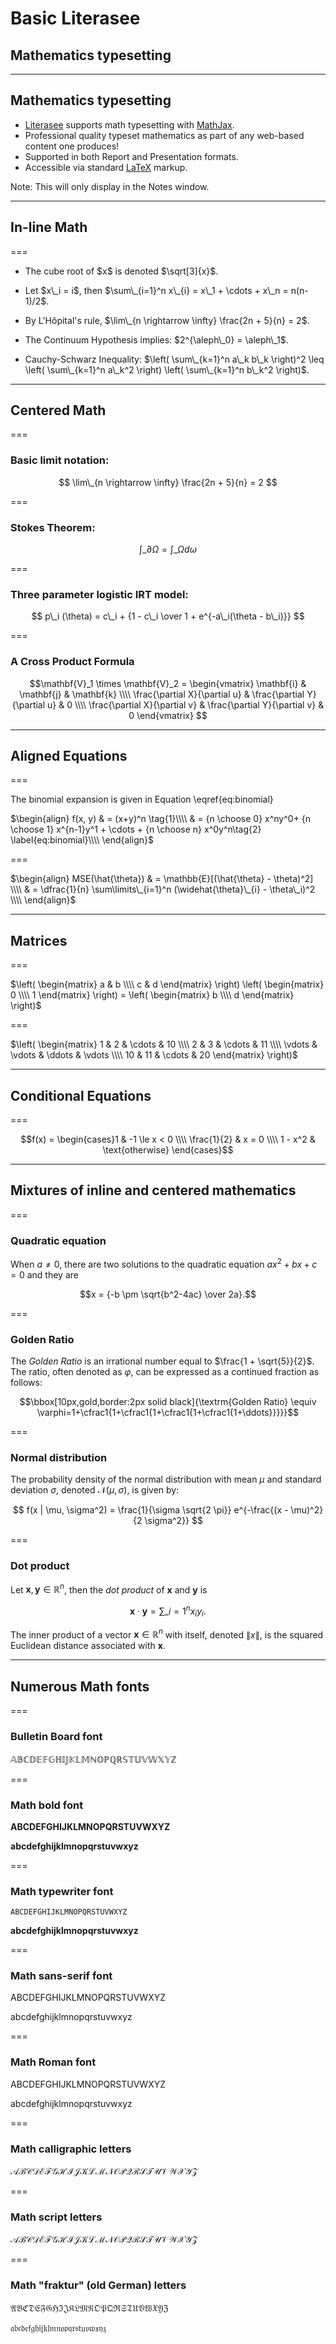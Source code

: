 # Basic Literasee
## Mathematics typesetting

---

## Mathematics typesetting

- [Literasee](http://literasee.io) supports math typesetting with [MathJax](https://www.mathjax.org/).
- Professional quality typeset mathematics as part of any web-based content one produces!
- Supported in both Report and Presentation formats.
- Accessible via standard [LaTeX](https://www.latex-project.org/) markup.

Note:
This will only display in the Notes window.

---

## In-line Math

===

- <p class="fragment">The cube root of $x$ is denoted $\sqrt[3]{x}$.</p>
- <p class="fragment">Let $x\_i = i$, then $\sum\_{i=1}^n x\_{i} = x\_1 + \cdots + x\_n = n(n-1)/2$.</p>
- <p class="fragment">By L'Hôpital's rule, $\lim\_{n \rightarrow \infty} \frac{2n + 5}{n} = 2$.</p>
- <p class="fragment">The Continuum Hypothesis implies: $2^{\aleph\_0} = \aleph\_1$.</p>
- <p class="fragment">Cauchy-Schwarz Inequality: $\left( \sum\_{k=1}^n a\_k b\_k \right)^2 \leq \left( \sum\_{k=1}^n a\_k^2 \right) \left( \sum\_{k=1}^n b\_k^2 \right)$.</p>

---

## Centered Math

===

### Basic limit notation:

$$
\lim\_{n \rightarrow \infty} \frac{2n + 5}{n} = 2
$$

===

### Stokes Theorem:

$$
\int\_{\partial \Omega} = \int\_\Omega d\omega
$$

===

### Three parameter logistic IRT model:

$$
p\_i (\theta) = c\_i + {1 - c\_i \over 1 + e^{-a\_i(\theta - b\_i)}}
$$

===

### A Cross Product Formula

$$\mathbf{V}_1 \times \mathbf{V}_2 =  \begin{vmatrix}
\mathbf{i} & \mathbf{j} & \mathbf{k} \\\\
\frac{\partial X}{\partial u} &  \frac{\partial Y}{\partial u} & 0 \\\\
\frac{\partial X}{\partial v} &  \frac{\partial Y}{\partial v} & 0
\end{vmatrix}  $$

---

## Aligned Equations

===

The binomial expansion is given in Equation \eqref{eq:binomial}

$\begin{align} f(x, y) & = (x+y)^n \tag{1}\\\\ & = {n \choose 0} x^ny^0+ {n \choose 1} x^{n-1}y^1 + \cdots + {n \choose n} x^0y^n\tag{2} \label{eq:binomial}\\\\ \end{align}$

===

$\begin{align} MSE(\hat{\theta}) & = \mathbb{E}[(\hat{\theta} - \theta)^2] \\\\ & = \dfrac{1}{n} \sum\limits\_{i=1}^n (\widehat{\theta}\_{i} - \theta\_i)^2 \\\\ \end{align}$

---

## Matrices

===

$\left( \begin{matrix} a & b \\\\ c & d \end{matrix} \right) \left( \begin{matrix} 0 \\\\ 1 \end{matrix} \right) = \left( \begin{matrix} b \\\\ d \end{matrix} \right)$

===

$\left( \begin{matrix} 1 & 2 & \cdots & 10 \\\\ 2 & 3 & \cdots & 11 \\\\ \vdots & \vdots & \ddots & \vdots \\\\ 10 & 11 & \cdots & 20 \end{matrix} \right)$

---

## Conditional Equations

===

$$f(x) = \begin{cases}1 & -1 \le x < 0 \\\\ \frac{1}{2} & x = 0 \\\\ 1 - x^2 & \text{otherwise} \end{cases}$$

---

## Mixtures of inline and centered mathematics

===

### Quadratic equation

When $a \ne 0$, there are two solutions to the quadratic equation $ax^2 + bx + c = 0$ and they are

$$x = {-b \pm \sqrt{b^2-4ac} \over 2a}.$$

===

### Golden Ratio

The _Golden Ratio_ is an irrational number equal to $\frac{1 + \sqrt{5}}{2}$. The ratio, often denoted as $\varphi$, can be expressed as a continued fraction as follows:

$$\bbox[10px,gold,border:2px solid black]{\textrm{Golden Ratio} \equiv \varphi=1+\cfrac1{1+\cfrac1{1+\cfrac1{1+\cfrac1{1+\ddots}}}}}$$

===

### Normal distribution

The probability density of the normal distribution with mean $\mu$ and standard deviation $\sigma$, denoted $\mathcal{N}(\mu, \sigma)$, is given by:

$$
f(x | \mu, \sigma^2) = \frac{1}{\sigma \sqrt{2 \pi}} e^{-\frac{(x - \mu)^2}{2 \sigma^2}}
$$

===

### Dot product

Let $\mathbf{x}, \mathbf{y} \in \mathbb{R}^n$, then the _dot product_ of $\mathbf{x}$ and $\mathbf{y}$ is

$$
\mathbf{x} \cdot \mathbf{y} = \sum\_{i=1}^n x_i y_i.
$$

The inner product of a vector $\mathbf{x} \in \mathbb{R}^n$ with itself, denoted $\lVert x \rVert$, is the squared Euclidean distance associated
with $\mathbf{x}$.


---

## Numerous Math fonts

===

### Bulletin Board font

$\mathbb{ABCDEFGHIJKLMNOPQRSTUVWXYZ}$

===

### Math bold font

$\mathbf{ABCDEFGHIJKLMNOPQRSTUVWXYZ}$

$\mathbf{abcdefghijklmnopqrstuvwxyz}$

===

### Math typewriter font

$\mathtt{ABCDEFGHIJKLMNOPQRSTUVWXYZ}$

$\mathbf{abcdefghijklmnopqrstuvwxyz}$

===

### Math sans-serif font

$\mathsf{ABCDEFGHIJKLMNOPQRSTUVWXYZ}$

$\mathsf{abcdefghijklmnopqrstuvwxyz}$


===

### Math Roman font

$\mathrm{ABCDEFGHIJKLMNOPQRSTUVWXYZ}$

$\mathrm{abcdefghijklmnopqrstuvwxyz}$

===

### Math calligraphic letters

$\mathcal{ABCDEFGHIJKLMNOPQRSTUVWXYZ}$

===

### Math script letters

$\mathscr{ABCDEFGHIJKLMNOPQRSTUVWXYZ}$

===

### Math "fraktur" (old German) letters

$\mathfrak{ABCDEFGHIJKLMNOPQRSTUVWXYZ}$

$\mathfrak{abcdefghijklmnopqrstuvwxyz}$
